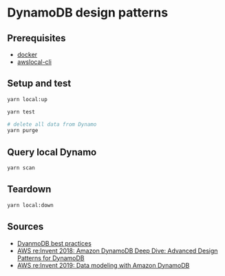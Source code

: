 # DynamoDB design patterns

## Prerequisites

- [docker](https://www.docker.com/)
- [awslocal-cli](https://github.com/localstack/awscli-local)

## Setup and test

```bash
yarn local:up

yarn test

# delete all data from Dynamo
yarn purge
```

## Query local Dynamo

```bash
yarn scan
```

## Teardown

```bash
yarn local:down
```

## Sources

- [DyanmoDB best practices](https://docs.aws.amazon.com/amazondynamodb/latest/developerguide/best-practices.html)
- [AWS re:Invent 2018: Amazon DynamoDB Deep Dive: Advanced Design Patterns for DynamoDB](https://www.youtube.com/watch?v=HaEPXoXVf2k)
- [AWS re:Invent 2019: Data modeling with Amazon DynamoDB](https://www.youtube.com/watch?v=DIQVJqiSUkE)
